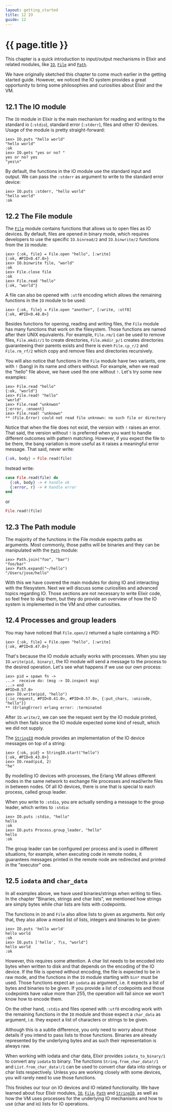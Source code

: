 ```yaml
---
layout: getting_started
title: 12 IO
guide: 12
---
```


# {{ page.title }}

This chapter is a quick introduction to input/output mechanisms in Elixir and related modules, like [`IO`](/docs/stable/IO.html), [`File`](/docs/stable/File.html) and [`Path`](/docs/stable/Path.html).

We have originally sketched this chapter to come much earlier in the getting started guide. However, we noticed the IO system provides a great opportunity to bring some philosophies and curiosities about Elixir and the VM.

## 12.1 The IO module

The `IO` module in Elixir is the main mechanism for reading and writing to the standard io (`:stdio`), standard error (`:stderr`), files and other IO devices. Usage of the module is pretty straight-forward:

```iex
iex> IO.puts "hello world"
"hello world"
:ok
iex> IO.gets "yes or no? "
yes or no? yes
"yes\n"
```

By default, the functions in the IO module use the standard input and output. We can pass the `:stderr` as argument to write to the standard error device:

```iex
iex> IO.puts :stderr, "hello world"
"hello world"
:ok
```

## 12.2 The File module

The [`File`](/docs/stable/File.html) module contains functions that allows us to open files as IO devices. By default, files are opened in binary mode, which requires developers to use the specific `IO.binread/2` and `IO.binwrite/2` functions from the `IO` module:

```iex
iex> {:ok, file} = File.open "hello", [:write]
{:ok, #PID<0.47.0>}
iex> IO.binwrite file, "world"
:ok
iex> File.close file
:ok
iex> File.read "hello"
{:ok, "world"}
```

A file can also be opened with `:utf8` encoding which allows the remaining functions in the `IO` module to be used:

```iex
iex> {:ok, file} = File.open "another", [:write, :utf8]
{:ok, #PID<0.48.0>}
```

Besides functions for opening, reading and writing files, the `File` module has many functions that work on the filesystem. Those functions are named after their UNIX equivalents. For example, `File.rm/1` can be used to remove files, `File.mkdir/1` to create directories, `File.mkdir_p/1` creates directories guaranteeing their parents exists and there is even `File.cp_r/2` and `File.rm_rf/2` which copy and remove files and directories recursively.

You will also notice that functions in the `File` module have two variants, one with `!` (bang) in its name and others without. For example, when we read the "hello" file above, we have used the one without `!`. Let's try some new examples:

```iex
iex> File.read "hello"
{:ok, "world"}
iex> File.read! "hello"
"world"
iex> File.read "unknwon"
{:error, :enoent}
iex> File.read! "unknown"
** (File.Error) could not read file unknown: no such file or directory
```

Notice that when the file does not exist, the version with `!` raises an error. That said, the version without `!` is preferred when you want to handle different outcomes with pattern matching. However, if you expect the file to be there, the bang variation is more useful as it raises a meaningful error message. That said, never write:

```elixir
{:ok, body} = File.read(file)
```

Instead write:

```elixir
case File.read(file) do
  {:ok, body} -> # handle ok
  {:error, r} -> # handle error
end
```

or

```elixir
File.read!(file)
```

## 12.3 The Path module

The majority of the functions in the File module expects paths as arguments. Most commonly, those paths will be binaries and they can be manipulated with the [`Path`](/docs/stable/Path.html) module:

```iex
iex> Path.join("foo", "bar")
"foo/bar"
iex> Path.expand("~/hello")
"/Users/jose/hello"
```

With this we have covered the main modules for doing IO and interacting with the filesystem. Next we will discuss some curiosities and advanced topics regarding IO. Those sections are not necessary to write Elixir code, so feel free to skip them, but they do provide an overview of how the IO system is implemented in the VM and other curiosities.

## 12.4 Processes and group leaders

You may have noticed that `File.open/2` returned a tuple containing a PID:

```iex
iex> {:ok, file} = File.open "hello", [:write]
{:ok, #PID<0.47.0>}
```

That's because the IO module actually works with processes. When you say `IO.write(pid, binary)`, the IO module will send a message to the process to the desired operation. Let's see what happens if we use our own process:

```iex
iex> pid = spawn fn ->
...>  receive do: (msg -> IO.inspect msg)
...> end
#PID<0.57.0>
iex> IO.write(pid, "hello")
{:io_request, #PID<0.41.0>, #PID<0.57.0>, {:put_chars, :unicode, "hello"}}
** (ErlangError) erlang error: :terminated
```

After `IO.write/2`, we can see the request sent by the IO module printed, which then fails since the IO module expected some kind of result, which we did not supply.

The [`StringIO`](/docs/stable/StringIO.html) module provides an implementation of the IO device messages on top of a string:

```iex
iex> {:ok, pid} = StringIO.start("hello")
{:ok, #PID<0.43.0>}
iex> IO.read(pid, 2)
"he"
```

By modelling IO devices with processes, the Erlang VM allows different nodes in the same network to exchange file processes and read/write files in between nodes. Of all IO devices, there is one that is special to each process, called group leader.

When you write to `:stdio`, you are actually sending a message to the group leader, which writes to `:stdio`:

```iex
iex> IO.puts :stdio, "hello"
hello
:ok
iex> IO.puts Process.group_leader, "hello"
hello
:ok
```

The group leader can be configured per process and is used in different situations, for example, when executing code in remote nodes, it guarantees messages printed in the remote node are redirected and printed in the "executor" one.

## 12.5 `iodata` and `char_data`

In all examples above, we have used binaries/strings when writing to files. In the chapter "Binaries, strings and char lists", we mentioned how strings are simply bytes while char lists are lists with codepoints.

The functions in `IO` and `File` also allow lists to given as arguments. Not only that, they also allow a mixed list of lists, integers and binaries to be given:

```iex
iex> IO.puts 'hello world'
hello world
:ok
iex> IO.puts ['hello', ?\s, "world"]
hello world
:ok
```

However, this requires some attention. A char list needs to be encoded into bytes when written to disk and that depends on the encoding of the IO device. If the file is opened without encoding, the file is expected to be in raw mode, and the functions in the `IO` module starting with `bin*` must be used. Those functions expect an `iodata` as argument, i.e. it expects a list of bytes and binaries to be given. If you provide a list of codepoints and those codepoints have value more than 255, the operation will fail since we won't know how to encode them.

On the other hand, `:stdio` and files opened with `:utf8` encoding work with the remaining functions in the `IO` module and those expect a `char_data` as argument, i.e. they expect a list of characters or strings to be given.

Although this is a subtle difference, you only need to worry about those details if you intend to pass lists to those functions. Binaries are already represented by the underlying bytes and as such their representation is always raw.

When working with iodata and char data, Elixir provides `iodata_to_binary/1` to convert any `iodata` to binary. The functions `String.from_char_data!/1` and `List.from_char_data!/1` can be used to convert char data into strings or char lists respectively. Unless you are working closely with some devices, you will rarely need to use those functions.

This finishes our tour on IO devices and IO related functionality. We have learned about four Elixir modules, [`IO`](/docs/stable/IO.html), [`File`](/docs/stable/File.html), [`Path`](/docs/stable/Path.html) and [`StringIO`](/docs/stable/StringIO.html), as well as how the VM uses processes for the underlying IO mechanisms and how to use (char and io) lists for IO operations.

